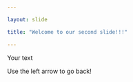 ```yaml
---

layout: slide

title: "Welcome to our second slide!!!"

---
```


Your text

Use the left arrow to go back!
